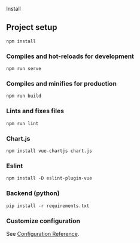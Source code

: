 Install
## Project setup
```
npm install
```

### Compiles and hot-reloads for development
```
npm run serve
```

### Compiles and minifies for production
```
npm run build
```

### Lints and fixes files
```
npm run lint
```

### Chart.js
```
npm install vue-chartjs chart.js
```

### Eslint
```
npm install -D eslint-plugin-vue
```

### Backend (python)
```
pip install -r requirements.txt
```

### Customize configuration
See [Configuration Reference](https://cli.vuejs.org/config/).



